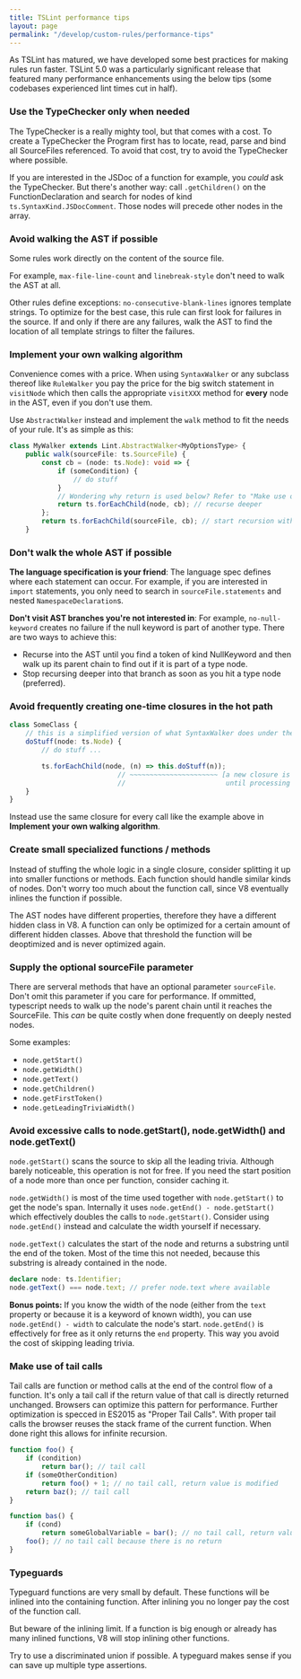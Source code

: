 ```yaml
---
title: TSLint performance tips
layout: page
permalink: "/develop/custom-rules/performance-tips"
---
```


As TSLint has matured, we have developed some best practices for making rules run faster. TSLint 5.0 was a particularly
significant release that featured many performance enhancements using the below tips (some codebases experienced lint times
cut in half).

### Use the TypeChecker only when needed

The TypeChecker is a really mighty tool, but that comes with a cost. To create a TypeChecker the Program first has to locate, read, parse and bind all SourceFiles referenced.
To avoid that cost, try to avoid the TypeChecker where possible.

If you are interested in the JSDoc of a function for example, you *could* ask the TypeChecker.
But there's another way: call `.getChildren()` on the FunctionDeclaration and search for nodes of kind `ts.SyntaxKind.JSDocComment`.
Those nodes will precede other nodes in the array.

### Avoid walking the AST if possible

Some rules work directly on the content of the source file.

For example, `max-file-line-count` and `linebreak-style` don't need to walk the AST at all.

Other rules define exceptions: `no-consecutive-blank-lines` ignores template strings.
To optimize for the best case, this rule can first look for failures in the source.
If and only if there are any failures, walk the AST to find the location of all template strings to filter the failures.

### Implement your own walking algorithm

Convenience comes with a price. When using `SyntaxWalker` or any subclass thereof like `RuleWalker` you pay the price for the
big switch statement in `visitNode` which then calls the appropriate `visitXXX` method for **every** node in the AST, even if you don't use them.

Use `AbstractWalker` instead and implement the `walk` method to fit the needs of your rule.
It's as simple as this:

```ts
class MyWalker extends Lint.AbstractWalker<MyOptionsType> {
    public walk(sourceFile: ts.SourceFile) {
        const cb = (node: ts.Node): void => {
            if (someCondition) {
                // do stuff
            }
            // Wondering why return is used below? Refer to "Make use of tail calls"
            return ts.forEachChild(node, cb); // recurse deeper
        };
        return ts.forEachChild(sourceFile, cb); // start recursion with children of sourceFile
    }
```

### Don't walk the whole AST if possible

__The language specification is your friend__:
The language spec defines where each statement can occur.
For example, if you are interested in `import` statements, you only need to search in `sourceFile.statements` and nested `NamespaceDeclaration`s.

__Don't visit AST branches you're not interested in__:
For example, `no-null-keyword` creates no failure if the null keyword is part of another type.
There are two ways to achieve this:

* Recurse into the AST until you find a token of kind NullKeyword and then walk up its parent chain to find out if it is part of a type node.
* Stop recursing deeper into that branch as soon as you hit a type node (preferred).

### Avoid frequently creating one-time closures in the hot path
```ts
class SomeClass {
    // this is a simplified version of what SyntaxWalker does under the hood
    doStuff(node: ts.Node) {
        // do stuff ...

        ts.forEachChild(node, (n) => this.doStuff(n));
                           // ~~~~~~~~~~~~~~~~~~~~~~ [a new closure is created for EVERY node in the AST and remains on the call stack
                           //                         until processing of all children is done]
    }
}
```

Instead use the same closure for every call like the example above in __Implement your own walking algorithm__.

### Create small specialized functions / methods

Instead of stuffing the whole logic in a single closure, consider splitting it up into smaller functions or methods.
Each function should handle similar kinds of nodes. Don't worry too much about the function call, since V8 eventually inlines the function
if possible.

The AST nodes have different properties, therefore they have a different hidden class in V8. A function can only be optimized for a certain
amount of different hidden classes. Above that threshold the function will be deoptimized and is never optimized again.

### Supply the optional sourceFile parameter

There are serveral methods that have an optional parameter `sourceFile`. Don't omit this parameter if you care for performance.
If ommitted, typescript needs to walk up the node's parent chain until it reaches the SourceFile. This *can* be quite costly when done
frequently on deeply nested nodes.

Some examples:

* `node.getStart()`
* `node.getWidth()`
* `node.getText()`
* `node.getChildren()`
* `node.getFirstToken()`
* `node.getLeadingTriviaWidth()`

### Avoid excessive calls to node.getStart(), node.getWidth() and node.getText()

`node.getStart()` scans the source to skip all the leading trivia. Although barely noticeable, this operation is not for free.
If you need the start position of a node more than once per function, consider caching it.

`node.getWidth()` is most of the time used together with `node.getStart()` to get the node's span. Internally it uses `node.getEnd() - node.getStart()` which effectively doubles the calls to `node.getStart()`. Consider using `node.getEnd()` instead and calculate the width yourself if necessary.

`node.getText()` calculates the start of the node and returns a substring until the end of the token.
Most of the time this not needed, because this substring is already contained in the node.

```ts
declare node: ts.Identifier;
node.getText() === node.text; // prefer node.text where available
```

__Bonus points:__ If you know the width of the node (either from the `text` property or because it is a keyword of known width),
you can use `node.getEnd() - width` to calculate the node's start.
`node.getEnd()` is effectively for free as it only returns the `end` property. This way you avoid the cost of skipping leading trivia.

### Make use of tail calls

Tail calls are function or method calls at the end of the control flow of a function. It's only a tail call if the return value of that call
is directly returned unchanged. Browsers can optimize this pattern for performance.
Further optimization is specced in ES2015 as "Proper Tail Calls".
With proper tail calls the browser reuses the stack frame of the current function. When done right this allows for infinite recursion.

```ts
function foo() {
    if (condition)
        return bar(); // tail call
    if (someOtherCondition)
        return foo() + 1; // no tail call, return value is modified
    return baz(); // tail call
}

function bas() {
    if (cond)
        return someGlobalVariable = bar(); // no tail call, return value is stored in value before it is returned
    foo(); // no tail call because there is no return
}
```

### Typeguards

Typeguard functions are very small by default. These functions will be inlined into the containing function.
After inlining you no longer pay the cost of the function call.

But beware of the inlining limit. If a function is big enough or already has many inlined functions, V8 will stop inlining other functions.

Try to use a discriminated union if possible. A typeguard makes sense if you can save up multiple type assertions.
